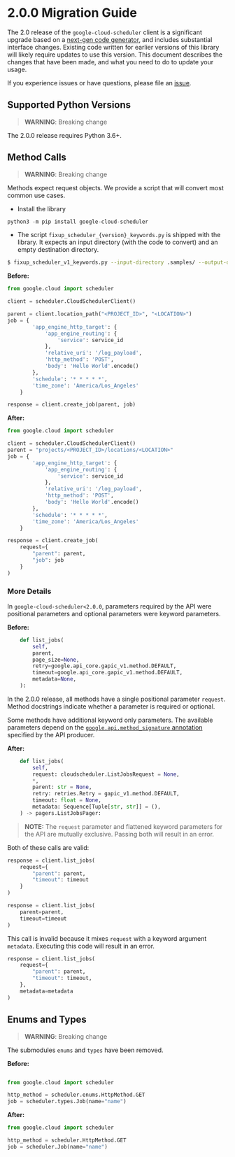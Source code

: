 # 2.0.0 Migration Guide

The 2.0 release of the `google-cloud-scheduler` client is a significant upgrade based on a [next-gen code generator](https://github.com/googleapis/gapic-generator-python), and includes substantial interface changes. Existing code written for earlier versions of this library will likely require updates to use this version. This document describes the changes that have been made, and what you need to do to update your usage.

If you experience issues or have questions, please file an [issue](https://github.com/googleapis/python-scheduler/issues).

## Supported Python Versions

> **WARNING**: Breaking change

The 2.0.0 release requires Python 3.6+.


## Method Calls

> **WARNING**: Breaking change

Methods expect request objects. We provide a script that will convert most common use cases.

* Install the library

```py
python3 -m pip install google-cloud-scheduler
```

* The script `fixup_scheduler_{version}_keywords.py` is shipped with the library. It expects
an input directory (with the code to convert) and an empty destination directory.

```sh
$ fixup_scheduler_v1_keywords.py --input-directory .samples/ --output-directory samples/
```

**Before:**
```py
from google.cloud import scheduler

client = scheduler.CloudSchedulerClient()

parent = client.location_path("<PROJECT_ID>", "<LOCATION>")
job = {
        'app_engine_http_target': {
            'app_engine_routing': {
                'service': service_id
            },
            'relative_uri': '/log_payload',
            'http_method': 'POST',
            'body': 'Hello World'.encode()
        },
        'schedule': '* * * * *',
        'time_zone': 'America/Los_Angeles'
    }

response = client.create_job(parent, job)
```


**After:**
```py
from google.cloud import scheduler

client = scheduler.CloudSchedulerClient()
parent = "projects/<PROJECT_ID>/locations/<LOCATION>"
job = {
        'app_engine_http_target': {
            'app_engine_routing': {
                'service': service_id
            },
            'relative_uri': '/log_payload',
            'http_method': 'POST',
            'body': 'Hello World'.encode()
        },
        'schedule': '* * * * *',
        'time_zone': 'America/Los_Angeles'
    }

response = client.create_job(
    request={
        "parent": parent,
        "job": job
    }
)
```

### More Details

In `google-cloud-scheduler<2.0.0`, parameters required by the API were positional parameters and optional parameters were keyword parameters.

**Before:**
```py
    def list_jobs(
        self,
        parent,
        page_size=None,
        retry=google.api_core.gapic_v1.method.DEFAULT,
        timeout=google.api_core.gapic_v1.method.DEFAULT,
        metadata=None,
    ):
```

In the 2.0.0 release, all methods have a single positional parameter `request`. Method docstrings indicate whether a parameter is required or optional.

Some methods have additional keyword only parameters. The available parameters depend on the [`google.api.method_signature` annotation](https://github.com/googleapis/googleapis/blob/master/google/cloud/scheduler/v1/cloudscheduler.proto#L45) specified by the API producer.


**After:**
```py
    def list_jobs(
        self,
        request: cloudscheduler.ListJobsRequest = None,
        *,
        parent: str = None,
        retry: retries.Retry = gapic_v1.method.DEFAULT,
        timeout: float = None,
        metadata: Sequence[Tuple[str, str]] = (),
    ) -> pagers.ListJobsPager:
```

> **NOTE:** The `request` parameter and flattened keyword parameters for the API are mutually exclusive.
> Passing both will result in an error.


Both of these calls are valid:

```py
response = client.list_jobs(
    request={
        "parent": parent,
        "timeout": timeout
    }
)
```

```py
response = client.list_jobs(
    parent=parent,
    timeout=timeout
)
```

This call is invalid because it mixes `request` with a keyword argument `metadata`. Executing this code
will result in an error.

```py
response = client.list_jobs(
    request={
        "parent": parent,
        "timeout": timeout,
    },
    metadata=metadata
)
```



## Enums and Types


> **WARNING**: Breaking change

The submodules `enums` and `types` have been removed.

**Before:**
```py

from google.cloud import scheduler

http_method = scheduler.enums.HttpMethod.GET
job = scheduler.types.Job(name="name")
```


**After:**
```py
from google.cloud import scheduler

http_method = scheduler.HttpMethod.GET
job = scheduler.Job(name="name")
```
